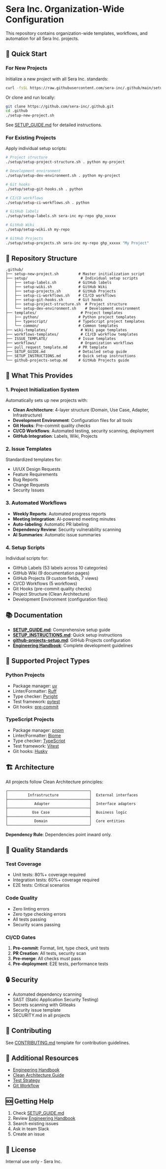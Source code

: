 # Sera Inc. Organization-Wide Configuration

This repository contains organization-wide templates, workflows, and automation for all Sera Inc. projects.

## 🚀 Quick Start

### For New Projects

Initialize a new project with all Sera Inc. standards:

```bash
curl -fsSL https://raw.githubusercontent.com/sera-inc/.github/main/setup-new-project.sh | bash
```

Or clone and run locally:

```bash
git clone https://github.com/sera-inc/.github.git
cd .github
./setup-new-project.sh
```

See [SETUP_GUIDE.md](./SETUP_GUIDE.md) for detailed instructions.

### For Existing Projects

Apply individual setup scripts:

```bash
# Project structure
./setup/setup-project-structure.sh . python my-project

# Development environment
./setup/setup-dev-environment.sh . python my-project

# Git hooks
./setup/setup-git-hooks.sh . python

# CI/CD workflows
./setup/setup-ci-workflows.sh . python

# GitHub labels
./setup/setup-labels.sh sera-inc my-repo ghp_xxxxx

# GitHub Wiki
./setup/setup-wiki.sh my-repo

# GitHub Projects
./setup/setup-projects.sh sera-inc my-repo ghp_xxxxx "My Project"
```

## 📁 Repository Structure

```
.github/
├── setup-new-project.sh         # Master initialization script
├── setup/                        # Individual setup scripts
│   ├── setup-labels.sh          # GitHub labels
│   ├── setup-wiki.sh            # GitHub Wiki
│   ├── setup-projects.sh        # GitHub Projects
│   ├── setup-ci-workflows.sh    # CI/CD workflows
│   ├── setup-git-hooks.sh       # Git hooks
│   ├── setup-project-structure.sh  # Project structure
│   └── setup-dev-environment.sh    # Development environment
├── templates/                    # Project templates
│   ├── python/                  # Python project templates
│   ├── typescript/              # TypeScript project templates
│   └── common/                  # Common templates
├── wiki-templates/               # Wiki page templates
├── workflows-templates/          # CI/CD workflow templates
├── ISSUE_TEMPLATE/              # Issue templates
├── workflows/                    # Organization workflows
├── pull_request_template.md     # PR template
├── SETUP_GUIDE.md               # Detailed setup guide
├── SETUP_INSTRUCTIONS.md        # Quick setup instructions
└── github-projects-setup.md     # GitHub Projects guide
```

## 🎯 What This Provides

### 1. Project Initialization System

Automatically sets up new projects with:

- **Clean Architecture**: 4-layer structure (Domain, Use Case, Adapter, Infrastructure)
- **Development Environment**: Configuration files for all tools
- **Git Hooks**: Pre-commit quality checks
- **CI/CD Workflows**: Automated testing, security scanning, deployment
- **GitHub Integration**: Labels, Wiki, Projects

### 2. Issue Templates

Standardized templates for:

- UI/UX Design Requests
- Feature Requirements
- Bug Reports
- Change Requests
- Security Issues

### 3. Automated Workflows

- **Weekly Reports**: Automated progress reports
- **Meeting Integration**: AI-powered meeting minutes
- **Auto-labeling**: Automatic PR labeling
- **Dependency Review**: Security vulnerability scanning
- **AI Summaries**: Automatic issue summaries

### 4. Setup Scripts

Individual scripts for:

- GitHub Labels (53 labels across 10 categories)
- GitHub Wiki (9 documentation pages)
- GitHub Projects (9 custom fields, 7 views)
- CI/CD Workflows (5 workflows)
- Git Hooks (pre-commit quality checks)
- Project Structure (Clean Architecture)
- Development Environment (configuration files)

## 📚 Documentation

- **[SETUP_GUIDE.md](./SETUP_GUIDE.md)**: Comprehensive setup guide
- **[SETUP_INSTRUCTIONS.md](./SETUP_INSTRUCTIONS.md)**: Quick setup instructions
- **[github-projects-setup.md](./github-projects-setup.md)**: GitHub Projects configuration
- **[Engineering Handbook](https://github.com/sera-inc/engineering-handbook)**: Complete development guidelines

## 🔧 Supported Project Types

### Python Projects

- Package manager: [uv](https://github.com/astral-sh/uv)
- Linter/Formatter: [Ruff](https://github.com/astral-sh/ruff)
- Type checker: [Pyright](https://github.com/microsoft/pyright)
- Test framework: [pytest](https://pytest.org/)
- Git hooks: [pre-commit](https://pre-commit.com/)

### TypeScript Projects

- Package manager: [pnpm](https://pnpm.io/)
- Linter/Formatter: [Biome](https://biomejs.dev/)
- Type checker: [TypeScript](https://www.typescriptlang.org/)
- Test framework: [Vitest](https://vitest.dev/)
- Git hooks: [Husky](https://typicode.github.io/husky/)

## 🏗️ Architecture

All projects follow Clean Architecture principles:

```
┌─────────────────────────────────────┐
│         Infrastructure              │  External interfaces
├─────────────────────────────────────┤
│            Adapter                  │  Interface adapters
├─────────────────────────────────────┤
│           Use Case                  │  Business logic
├─────────────────────────────────────┤
│            Domain                   │  Core entities
└─────────────────────────────────────┘
```

**Dependency Rule**: Dependencies point inward only.

## 🧪 Quality Standards

### Test Coverage

- Unit tests: 80%+ coverage required
- Integration tests: 60%+ coverage required
- E2E tests: Critical scenarios

### Code Quality

- Zero linting errors
- Zero type checking errors
- All tests passing
- Security scans passing

### CI/CD Gates

1. **Pre-commit**: Format, lint, type check, unit tests
2. **PR Creation**: All tests, security scan
3. **Pre-merge**: All checks must pass
4. **Pre-deployment**: E2E tests, performance tests

## 🔒 Security

- Automated dependency scanning
- SAST (Static Application Security Testing)
- Secrets scanning with Gitleaks
- Security issue template
- SECURITY.md in all projects

## 🤝 Contributing

See [CONTRIBUTING.md](./templates/common/CONTRIBUTING.md) template for contribution guidelines.

## 📖 Additional Resources

- [Engineering Handbook](https://github.com/sera-inc/engineering-handbook)
- [Clean Architecture Guide](https://github.com/sera-inc/engineering-handbook/blob/main/docs/05-architecture/clean-architecture.md)
- [Test Strategy](https://github.com/sera-inc/engineering-handbook/blob/main/docs/03-quality-assurance/test-strategy.md)
- [Git Workflow](https://github.com/sera-inc/engineering-handbook/blob/main/docs/02-development-process/git-workflow.md)

## 🆘 Getting Help

1. Check [SETUP_GUIDE.md](./SETUP_GUIDE.md)
2. Review [Engineering Handbook](https://github.com/sera-inc/engineering-handbook)
3. Search existing issues
4. Ask in team Slack
5. Create an issue

## 📄 License

Internal use only - Sera Inc.
